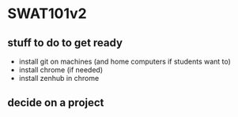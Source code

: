 # SWAT101v2
## stuff to do to get ready
- install git on machines (and home computers if students want to)
- install chrome (if needed)
- install zenhub in chrome

## decide on a project

